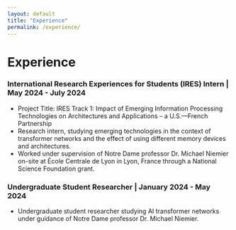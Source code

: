```yaml
---
layout: default
title: "Experience"
permalink: /experience/
---
```


# Experience

### International Research Experiences for Students (IRES) Intern                                                                    | May 2024 - July 2024
- Project Title: IRES Track 1: Impact of Emerging Information Processing Technologies on Architectures and Applications – a U.S.—French Partnership
- Research intern, studying emerging technologies in the context of transformer networks and the effect of using different memory devices and architectures.
- Worked under supervision of Notre Dame professor Dr. Michael Niemier on-site at École Centrale de Lyon in Lyon, France through a National Science Foundation grant.

### Undergraduate Student Researcher                                                                                                 | January 2024 - May 2024
- Undergraduate student researcher studying AI transformer networks under guidance of Notre Dame professor Dr. Michael Niemier.
